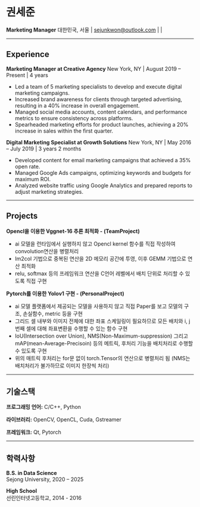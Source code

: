 # 권세준

**Marketing Manager**
대한민국, 서울 | sejunkwon@outlook.com |  | 

***

## Experience

**Marketing Manager at Creative Agency**
New York, NY | August 2019 – Present | 4 years

* Led a team of 5 marketing specialists to develop and execute digital marketing campaigns.
* Increased brand awareness for clients through targeted advertising, resulting in a 40% increase in overall engagement.
* Managed social media accounts, content calendars, and performance metrics to ensure consistency across platforms.
* Spearheaded marketing efforts for product launches, achieving a 20% increase in sales within the first quarter.

**Digital Marketing Specialist at Growth Solutions**
New York, NY | May 2016 – July 2019 | 3 years 2 months

* Developed content for email marketing campaigns that achieved a 35% open rate.
* Managed Google Ads campaigns, optimizing keywords and budgets for maximum ROI.
* Analyzed website traffic using Google Analytics and prepared reports to adjust marketing strategies.

***

## Projects

**Opencl을 이용한 Vggnet-16 추론 최적화 - (TeamProject)**

* ai 모델을 런타임에서 실행하지 않고 Opencl kernel 함수를 직접 작성하여 convolution연산을 병렬처리  
* Im2col 기법으로 중복된 연산을 2D 메모리 공간에 투영, 이후 GEMM 기법으로 연산 최적화  
* relu, softmax 등의 프레임워크 연산을 C언어 레벨에서 배치 단위로 처리할 수 있도록 직접 구현  
 
**Pytorch를 이용한 Yolov1 구현 - (PersonalProject)**

* ai 모델 플랫폼에서 제공되는 모델을 사용하지 않고 직접 Paper를 보고 모델의 구조, 손실함수, metric 등을 구현
* 그리드 셀 내부와 이미지 전체에 대한 좌표 스케일링이 필요하므로 모든 배치와 i, j 번째 셀에 대해 좌표변환을 수행할 수 있는 함수 구현
* IoU(Intersection over Union), NMS(Non-Maximum-suppression) 그리고 mAP(mean-Average-Precisoin) 등의 메트릭, 후처리 기능을 배치처리로 수행할 수 있도록 구현
* 위의 매트릭 후처리는 for문 없이 torch.Tensor의 연산으로 병렬처리 됨 (NMS는 배치처리가 불가하므로 이미지 한장씩 처리)

***

## 기술스택

**프로그래밍 언어:** C/C++, Python  

**라이브러리:** OpenCV, OpenCL, Cuda, Gstreamer  

**프레임워크:** Qt, Pytorch  

***

## 학력사항

**B.S. in Data Science**  
Sejong University, 2020 – 2025  

**High School**  
선린인터넷고등학교, 2014 - 2016
